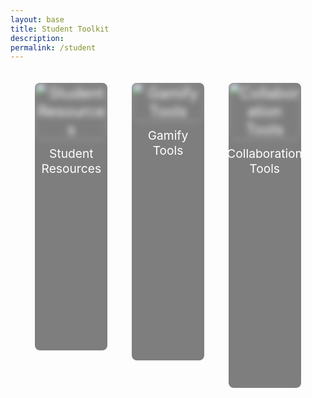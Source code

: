 ```yaml
---
layout: base 
title: Student Toolkit
description: 
permalink: /student
---
```


<div class="toolkit-buttons">
  <a href="{{site.baseurl}}/test-page" class="toolkit-button" data-description="This page contains resources for students to enhance their learning experience, including study guides, tutorial videos, and helpful articles to support academic success." data-authors="Author: John Doe">
    <img src="{{site.baseurl}}/images/testing_for_navbuttons/diddy1.avif" alt="Student Resources" />
    <span class="button-name">Student Resources</span>
    <div class="description">
      <p>This page contains resources for students to enhance their learning experience, including study guides, tutorial videos, and helpful articles to support academic success.</p>
      <p>Author: John Doe</p>
    </div>
  </a>
  <a href="/gamify-tools" class="toolkit-button" data-description="Gamify your learning experience with these tools that make studying more interactive and fun. Discover educational games, quizzes, and activities to boost your knowledge while enjoying the process." data-authors="Author: Jane Smith">
    <img src="{{site.baseurl}}/images/testing_for_navbuttons/diddy2.jpg" alt="Gamify Tools" />
    <span class="button-name">Gamify Tools</span>
    <div class="description">
      <p>Gamify your learning experience with these tools that make studying more interactive and fun. Discover educational games, quizzes, and activities to boost your knowledge while enjoying the process.</p>
      <p>Author: Jane Smith</p>
    </div>
  </a>
  <a href="/collaboration-tools" class="toolkit-button" data-description="Explore collaboration resources that facilitate group work and team projects. Access platforms and tools designed to enhance communication, project management, and collective problem-solving." data-authors="Author: Alex Johnson">
    <img src="{{site.baseurl}}/images/testing_for_navbuttons/diddy3.jpg" alt="Collaboration Tools" />
    <span class="button-name">Collaboration Tools</span>
    <div class="description">
      <p>Explore collaboration resources that facilitate group work and team projects. Access platforms and tools designed to enhance communication, project management, and collective problem-solving.</p>
      <p>Author: Alex Johnson</p>
    </div>
  </a>
</div>

<style>
  .toolkit-buttons {
    display: flex;
    justify-content: space-around;
    align-items: flex-start;
    height: 100vh;
    margin: 0;
    padding: 20px;
  }

  .toolkit-button {
    width: 25%;
    height: auto;
    background-color: rgba(0, 0, 0, 0.5);
    color: white;
    font-size: 1.5rem;
    border: none;
    border-radius: 8px;
    cursor: pointer;
    position: relative;
    overflow: hidden;
    transition: all 0.3s ease;
    display: flex;
    flex-direction: column;
    justify-content: flex-start;
    align-items: center;
    text-align: center;
    text-decoration: none;
    padding-bottom: 20px;
  }

  .toolkit-button img {
    width: 100%;
    height: auto;
    object-fit: cover;
    border-radius: 8px;
    filter: blur(5px);
    transition: filter 0.3s ease, transform 0.3s ease;
  }

  .toolkit-button .button-name {
    position: relative;
    z-index: 1;
    font-size: 1.2rem;
    margin: 10px 0;
  }

  .toolkit-button .description {
    opacity: 0;
    position: relative;
    background: rgba(0, 0, 0, 0.8);
    color: white;
    padding: 10px;
    border-radius: 5px;
    text-align: center;
    transition: opacity 0.3s ease, transform 0.3s ease;
    white-space: normal;
    width: 100%;
    z-index: 1;
    font-size: 0.8rem;
    margin-top: 10px;
  }

  .toolkit-button:hover {
    transform: scale(1.1);
  }

  .toolkit-button:hover img {
    filter: blur(0);
  }

  .toolkit-button:hover .description {
    opacity: 1;
    transform: translateY(10px);
  }
</style>
